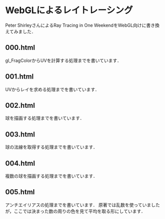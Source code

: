 # WebGLによるレイトレーシング

Peter ShirleyさんによるRay Tracing in One WeekendをWebGL向けに書き換えてみました．

## 000.html
gl_FragColorからUVを計算する処理までを書いています．

## 001.html
UVからレイを求める処理までを書いています．

## 002.html
球を描画する処理までを書いています．

## 003.html
球の法線を取得する処理までを書いています．

## 004.html
複数の球を描画する処理までを書いています．

## 005.html
アンチエイリアスの処理までを書いています．
原著では乱数を使っていましたが，ここでは決まった数の周りの色を見て平均を取る形にしています．

